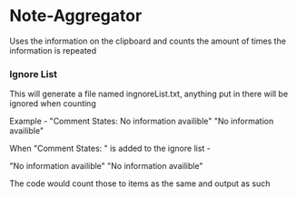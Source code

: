 # Note-Aggregator
Uses the information on the clipboard and counts the amount of times the information is repeated

### Ignore List
This will generate a file named ingnoreList.txt, anything put in there will be ignored when counting

Example -
"Comment States: No information availible"
"No information availible"

When "Comment States: " is added to the ignore list -

"No information availible"
"No information availible"

The code would count those to items as the same and output as such

